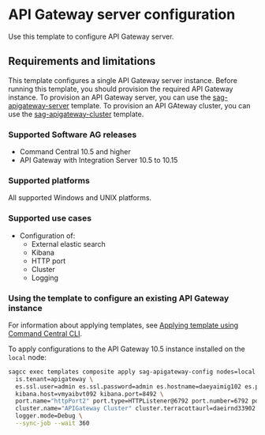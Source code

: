 <!--
 Copyright (c) 2011-2019 Software AG, Darmstadt, Germany and/or Software AG USA Inc., Reston, VA, USA, and/or its subsidiaries and/or its affiliates and/or their licensors.

 SPDX-License-Identifier: Apache-2.0

   Licensed under the Apache License, Version 2.0 (the "License");
   you may not use this file except in compliance with the License.
   You may obtain a copy of the License at

       http://www.apache.org/licenses/LICENSE-2.0

   Unless required by applicable law or agreed to in writing, software
   distributed under the License is distributed on an "AS IS" BASIS,
   WITHOUT WARRANTIES OR CONDITIONS OF ANY KIND, either express or implied.
   See the License for the specific language governing permissions and
   limitations under the License.
-->
# API Gateway server configuration

Use this template to configure API Gateway server.

## Requirements and limitations

This template configures a single API Gateway server instance. Before running this template, you should provision the required API Gateway instance. To provision an API Gateway server, you can use the [sag-apigateway-server](../sag-apigateway-server/) template. To provision an API GAteway cluster, you can use the [sag-apigateway-cluster](../sag-apigateway-cluster/) template.

### Supported Software AG releases

* Command Central 10.5 and higher
* API Gateway with Integration Server 10.5 to 10.15

### Supported platforms

All supported Windows and UNIX platforms.

### Supported use cases
* Configuration of:
  * External elastic search
  * Kibana
  * HTTP port
  * Cluster
  * Logging
  
### Using the template to configure an existing API Gateway instance

For information about applying templates, see [Applying template using Command Central CLI](https://github.com/SoftwareAG/sagdevops-templates/wiki/Using-default-templates#applying-template-using-command-central-cli).

To apply configurations to the API Gateway 10.5 instance installed on the `local` node:
```bash
sagcc exec templates composite apply sag-apigateway-config nodes=local \
  is.tenant=apigateway \
  es.ssl.user=admin es.ssl.password=admin es.hostname=daeyaimig102 es.port=9202 \
  kibana.host=vmyaibvt092 kibana.port=8492 \
  port.name="httpPort2" port.type=HTTPListener@6792 port.number=6792 port.description="Http Port on 6792" \
  cluster.name="APIGateway Cluster" cluster.terracottaurl=daeirnd33902:9612 \
  logger.mode=Debug \
  --sync-job --wait 360
```
